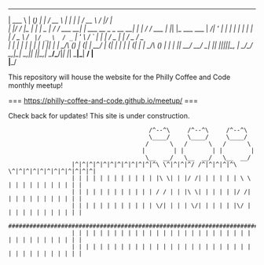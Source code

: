 
______ _     _ _ _         _____           _                        _   _____        __  __          
| ___ \ |   (_) | |       /  __ \         | |                      | | /  __ \      / _|/ _|         
| |_/ / |__  _| | |_   _  | /  \/ ___   __| | ___    __ _ _ __   __| | | /  \/ ___ | |_| |_ ___  ___ 
|  __/| '_ \| | | | | | | | |    / _ \ / _` |/ _ \  / _` | '_ \ / _` | | |    / _ \|  _|  _/ _ \/ _ \
| |   | | | | | | | |_| | | \__/\ (_) | (_| |  __/ | (_| | | | | (_| | | \__/\ (_) | | | ||  __/  __/
\_|   |_| |_|_|_|_|\__, |  \____/\___/ \__,_|\___|  \__,_|_| |_|\__,_|  \____/\___/|_| |_| \___|\___|
                    __/ |                                                                            
                   |___/                                                                             


This repository will house the website for the Philly Coffee and Code monthly meetup!

=== https://philly-coffee-and-code.github.io/meetup/ ===

Check back for updates! This site is under construction.

                                            /^--^\     /^--^\     /^--^\
                                            \____/     \____/     \____/
                                           /      \   /      \   /      \
                                          |        | |        | |        |
                                           \__  __/   \__  __/   \__  __/
                      |^|^|^|^|^|^|^|^|^|^|^|^\ \^|^|^|^/ /^|^|^|^|^\ \^|^|^|^|^|^|^|^|^|^|^|^|
                      | | | | | | | | | | | | |\ \| | |/ /| | | | | | \ \ | | | | | | | | | | |
                      | | | | | | | | | | | | / / | | |\ \| | | | | |/ /| | | | | | | | | | | |
                      | | | | | | | | | | | | \/| | | | \/| | | | | |\/ | | | | | | | | | | | |
                      #########################################################################
                      | | | | | | | | | | | | | | | | | | | | | | | | | | | | | | | | | | | | |
                      | | | | | | | | | | | | | | | | | | | | | | | | | | | | | | | | | | | | |
